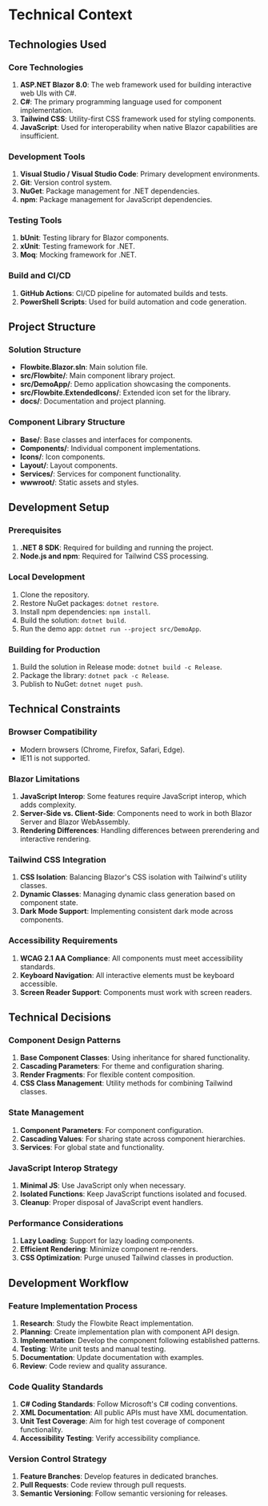 # Technical Context

## Technologies Used

### Core Technologies
1. **ASP.NET Blazor 8.0**: The web framework used for building interactive web UIs with C#.
2. **C#**: The primary programming language used for component implementation.
3. **Tailwind CSS**: Utility-first CSS framework used for styling components.
4. **JavaScript**: Used for interoperability when native Blazor capabilities are insufficient.

### Development Tools
1. **Visual Studio / Visual Studio Code**: Primary development environments.
2. **Git**: Version control system.
3. **NuGet**: Package management for .NET dependencies.
4. **npm**: Package management for JavaScript dependencies.

### Testing Tools
1. **bUnit**: Testing library for Blazor components.
2. **xUnit**: Testing framework for .NET.
3. **Moq**: Mocking framework for .NET.

### Build and CI/CD
1. **GitHub Actions**: CI/CD pipeline for automated builds and tests.
2. **PowerShell Scripts**: Used for build automation and code generation.

## Project Structure

### Solution Structure
- **Flowbite.Blazor.sln**: Main solution file.
- **src/Flowbite/**: Main component library project.
- **src/DemoApp/**: Demo application showcasing the components.
- **src/Flowbite.ExtendedIcons/**: Extended icon set for the library.
- **docs/**: Documentation and project planning.

### Component Library Structure
- **Base/**: Base classes and interfaces for components.
- **Components/**: Individual component implementations.
- **Icons/**: Icon components.
- **Layout/**: Layout components.
- **Services/**: Services for component functionality.
- **wwwroot/**: Static assets and styles.

## Development Setup

### Prerequisites
1. **.NET 8 SDK**: Required for building and running the project.
2. **Node.js and npm**: Required for Tailwind CSS processing.

### Local Development
1. Clone the repository.
2. Restore NuGet packages: `dotnet restore`.
3. Install npm dependencies: `npm install`.
4. Build the solution: `dotnet build`.
5. Run the demo app: `dotnet run --project src/DemoApp`.

### Building for Production
1. Build the solution in Release mode: `dotnet build -c Release`.
2. Package the library: `dotnet pack -c Release`.
3. Publish to NuGet: `dotnet nuget push`.

## Technical Constraints

### Browser Compatibility
- Modern browsers (Chrome, Firefox, Safari, Edge).
- IE11 is not supported.

### Blazor Limitations
1. **JavaScript Interop**: Some features require JavaScript interop, which adds complexity.
2. **Server-Side vs. Client-Side**: Components need to work in both Blazor Server and Blazor WebAssembly.
3. **Rendering Differences**: Handling differences between prerendering and interactive rendering.

### Tailwind CSS Integration
1. **CSS Isolation**: Balancing Blazor's CSS isolation with Tailwind's utility classes.
2. **Dynamic Classes**: Managing dynamic class generation based on component state.
3. **Dark Mode Support**: Implementing consistent dark mode across components.

### Accessibility Requirements
1. **WCAG 2.1 AA Compliance**: All components must meet accessibility standards.
2. **Keyboard Navigation**: All interactive elements must be keyboard accessible.
3. **Screen Reader Support**: Components must work with screen readers.

## Technical Decisions

### Component Design Patterns
1. **Base Component Classes**: Using inheritance for shared functionality.
2. **Cascading Parameters**: For theme and configuration sharing.
3. **Render Fragments**: For flexible content composition.
4. **CSS Class Management**: Utility methods for combining Tailwind classes.

### State Management
1. **Component Parameters**: For component configuration.
2. **Cascading Values**: For sharing state across component hierarchies.
3. **Services**: For global state and functionality.

### JavaScript Interop Strategy
1. **Minimal JS**: Use JavaScript only when necessary.
2. **Isolated Functions**: Keep JavaScript functions isolated and focused.
3. **Cleanup**: Proper disposal of JavaScript event handlers.

### Performance Considerations
1. **Lazy Loading**: Support for lazy loading components.
2. **Efficient Rendering**: Minimize component re-renders.
3. **CSS Optimization**: Purge unused Tailwind classes in production.

## Development Workflow

### Feature Implementation Process
1. **Research**: Study the Flowbite React implementation.
2. **Planning**: Create implementation plan with component API design.
3. **Implementation**: Develop the component following established patterns.
4. **Testing**: Write unit tests and manual testing.
5. **Documentation**: Update documentation with examples.
6. **Review**: Code review and quality assurance.

### Code Quality Standards
1. **C# Coding Standards**: Follow Microsoft's C# coding conventions.
2. **XML Documentation**: All public APIs must have XML documentation.
3. **Unit Test Coverage**: Aim for high test coverage of component functionality.
4. **Accessibility Testing**: Verify accessibility compliance.

### Version Control Strategy
1. **Feature Branches**: Develop features in dedicated branches.
2. **Pull Requests**: Code review through pull requests.
3. **Semantic Versioning**: Follow semantic versioning for releases.
